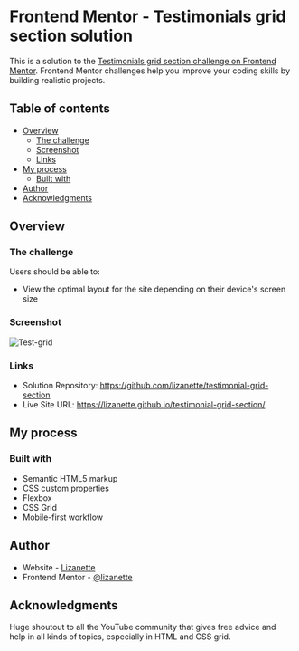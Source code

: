 # Frontend Mentor - Testimonials grid section solution

This is a solution to the [Testimonials grid section challenge on Frontend Mentor](https://www.frontendmentor.io/challenges/testimonials-grid-section-Nnw6J7Un7). Frontend Mentor challenges help you improve your coding skills by building realistic projects. 

## Table of contents

- [Overview](#overview)
  - [The challenge](#the-challenge)
  - [Screenshot](#screenshot)
  - [Links](#links)
- [My process](#my-process)
  - [Built with](#built-with)
- [Author](#author)
- [Acknowledgments](#acknowledgments)


## Overview

### The challenge

Users should be able to:

- View the optimal layout for the site depending on their device's screen size

### Screenshot

![Test-grid](https://user-images.githubusercontent.com/76983919/134384072-13bcc3ab-4e97-46d6-84d2-932d4d4a8802.png)


### Links

- Solution Repository: https://github.com/lizanette/testimonial-grid-section
- Live Site URL: https://lizanette.github.io/testimonial-grid-section/

## My process

### Built with

- Semantic HTML5 markup
- CSS custom properties
- Flexbox
- CSS Grid
- Mobile-first workflow


## Author

- Website - [Lizanette](https://lizanette.github.io/NewCV/)
- Frontend Mentor - [@lizanette](https://www.frontendmentor.io/profile/lizanette)


## Acknowledgments

Huge shoutout to all the YouTube community that gives free advice and help in all kinds of topics, especially in HTML and CSS grid.
